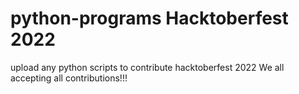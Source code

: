 # python-programs Hacktoberfest 2022
upload any python scripts to contribute hacktoberfest 2022
We all accepting all contributions!!!
